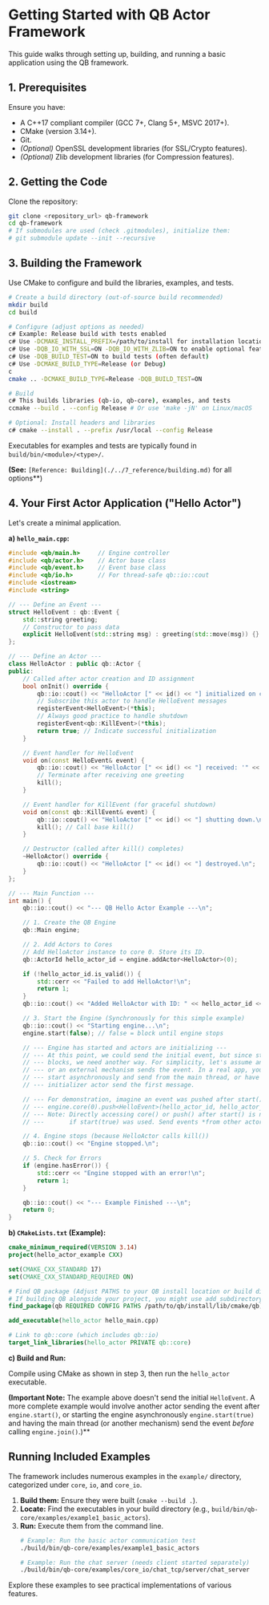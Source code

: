 # Getting Started with QB Actor Framework

This guide walks through setting up, building, and running a basic application using the QB framework.

## 1. Prerequisites

Ensure you have:

*   A C++17 compliant compiler (GCC 7+, Clang 5+, MSVC 2017+).
*   CMake (version 3.14+).
*   Git.
*   *(Optional)* OpenSSL development libraries (for SSL/Crypto features).
*   *(Optional)* Zlib development libraries (for Compression features).

## 2. Getting the Code

Clone the repository:

```bash
git clone <repository_url> qb-framework
cd qb-framework
# If submodules are used (check .gitmodules), initialize them:
# git submodule update --init --recursive
```

## 3. Building the Framework

Use CMake to configure and build the libraries, examples, and tests.

```bash
# Create a build directory (out-of-source build recommended)
mkdir build
cd build

# Configure (adjust options as needed)
c# Example: Release build with tests enabled
c# Use -DCMAKE_INSTALL_PREFIX=/path/to/install for installation location
c# Use -DQB_IO_WITH_SSL=ON -DQB_IO_WITH_ZLIB=ON to enable optional features
c# Use -DQB_BUILD_TEST=ON to build tests (often default)
c# Use -DCMAKE_BUILD_TYPE=Release (or Debug)
c
cmake .. -DCMAKE_BUILD_TYPE=Release -DQB_BUILD_TEST=ON

# Build
c# This builds libraries (qb-io, qb-core), examples, and tests
ccmake --build . --config Release # Or use 'make -jN' on Linux/macOS

# Optional: Install headers and libraries
c# cmake --install . --prefix /usr/local --config Release
```

Executables for examples and tests are typically found in `build/bin/<module>/<type>/`.

**(See:** `[Reference: Building](./../7_reference/building.md)` for all options**)

## 4. Your First Actor Application ("Hello Actor")

Let's create a minimal application.

**a) `hello_main.cpp`:**

```cpp
#include <qb/main.h>     // Engine controller
#include <qb/actor.h>    // Actor base class
#include <qb/event.h>    // Event base class
#include <qb/io.h>       // For thread-safe qb::io::cout
#include <iostream>
#include <string>

// --- Define an Event --- 
struct HelloEvent : qb::Event {
    std::string greeting;
    // Constructor to pass data
    explicit HelloEvent(std::string msg) : greeting(std::move(msg)) {}
};

// --- Define an Actor --- 
class HelloActor : public qb::Actor {
public:
    // Called after actor creation and ID assignment
    bool onInit() override {
        qb::io::cout() << "HelloActor [" << id() << "] initialized on core " << getIndex() << ". Waiting for greetings...\n";
        // Subscribe this actor to handle HelloEvent messages
        registerEvent<HelloEvent>(*this);
        // Always good practice to handle shutdown
        registerEvent<qb::KillEvent>(*this);
        return true; // Indicate successful initialization
    }

    // Event handler for HelloEvent
    void on(const HelloEvent& event) {
        qb::io::cout() << "HelloActor [" << id() << "] received: '" << event.greeting << "' from Actor " << event.getSource() << "\n";
        // Terminate after receiving one greeting
        kill();
    }

    // Event handler for KillEvent (for graceful shutdown)
    void on(const qb::KillEvent& event) {
        qb::io::cout() << "HelloActor [" << id() << "] shutting down.\n";
        kill(); // Call base kill()
    }

    // Destructor (called after kill() completes)
    ~HelloActor() override {
        qb::io::cout() << "HelloActor [" << id() << "] destroyed.\n";
    }
};

// --- Main Function --- 
int main() {
    qb::io::cout() << "--- QB Hello Actor Example ---\n";

    // 1. Create the QB Engine
    qb::Main engine;

    // 2. Add Actors to Cores
    // Add HelloActor instance to core 0. Store its ID.
    qb::ActorId hello_actor_id = engine.addActor<HelloActor>(0);

    if (!hello_actor_id.is_valid()) {
        std::cerr << "Failed to add HelloActor!\n";
        return 1;
    }
    qb::io::cout() << "Added HelloActor with ID: " << hello_actor_id << "\n";

    // 3. Start the Engine (Synchronously for this simple example)
    qb::io::cout() << "Starting engine...\n";
    engine.start(false); // false = block until engine stops

    // --- Engine has started and actors are initializing ---
    // --- At this point, we could send the initial event, but since start(false)
    // --- blocks, we need another way. For simplicity, let's assume another actor
    // --- or an external mechanism sends the event. In a real app, you might
    // --- start asynchronously and send from the main thread, or have an
    // --- initializer actor send the first message.

    // --- For demonstration, imagine an event was pushed after start():
    // --- engine.core(0).push<HelloEvent>(hello_actor_id, hello_actor_id, "Hello from Main!");
    // --- Note: Directly accessing core() or push() after start() is not thread-safe
    // ---       if start(true) was used. Send events *from other actors*.

    // 4. Engine stops (because HelloActor calls kill())
    qb::io::cout() << "Engine stopped.\n";

    // 5. Check for Errors
    if (engine.hasError()) {
        std::cerr << "Engine stopped with an error!\n";
        return 1;
    }

    qb::io::cout() << "--- Example Finished ---\n";
    return 0;
}

```

**b) `CMakeLists.txt` (Example):**

```cmake
cmake_minimum_required(VERSION 3.14)
project(hello_actor_example CXX)

set(CMAKE_CXX_STANDARD 17)
set(CMAKE_CXX_STANDARD_REQUIRED ON)

# Find QB package (Adjust PATHS to your QB install location or build directory)
# If building QB alongside your project, you might use add_subdirectory(path/to/qb)
find_package(qb REQUIRED CONFIG PATHS /path/to/qb/install/lib/cmake/qb)

add_executable(hello_actor hello_main.cpp)

# Link to qb::core (which includes qb::io)
target_link_libraries(hello_actor PRIVATE qb::core)
```

**c) Build and Run:**

Compile using CMake as shown in step 3, then run the `hello_actor` executable.

**(Important Note:** The example above doesn't send the initial `HelloEvent`. A more complete example would involve another actor sending the event after `engine.start()`, or starting the engine asynchronously `engine.start(true)` and having the main thread (or another mechanism) send the event *before* calling `engine.join()`.)**

## Running Included Examples

The framework includes numerous examples in the `example/` directory, categorized under `core`, `io`, and `core_io`.

1.  **Build them:** Ensure they were built (`cmake --build .`).
2.  **Locate:** Find the executables in your build directory (e.g., `build/bin/qb-core/examples/example1_basic_actors`).
3.  **Run:** Execute them from the command line.
    ```bash
    # Example: Run the basic actor communication test
    ./build/bin/qb-core/examples/example1_basic_actors

    # Example: Run the chat server (needs client started separately)
    ./build/bin/qb-core/examples/core_io/chat_tcp/server/chat_server
    ```

Explore these examples to see practical implementations of various features. 